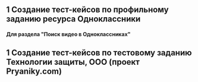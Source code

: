 ## 1 Создание тест-кейсов по профильному заданию ресурса Одноклассники
#### Для раздела "Поиск видео в Одноклассниках"

## 1 Создание тест-кейсов по тестовому заданию Технологии защиты, ООО (проект Pryaniky.com)
